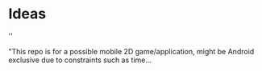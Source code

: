 # Ideas
''


"This repo is for a possible mobile 2D game/application, might be Android exclusive due to constraints such as time...
